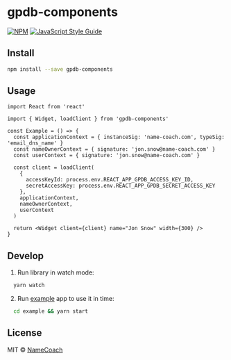 # gpdb-components

>

[![NPM](https://img.shields.io/npm/v/gpdb-components.svg)](https://www.npmjs.com/package/gpdb-components) [![JavaScript Style Guide](https://img.shields.io/badge/code_style-standard-brightgreen.svg)](https://standardjs.com)

## Install

```bash
npm install --save gpdb-components
```

## Usage

```tsx
import React from 'react'

import { Widget, loadClient } from 'gpdb-components'

const Example = () => {
  const applicationContext = { instanceSig: 'name-coach.com', typeSig: 'email_dns_name' }
  const nameOwnerContext = { signature: 'jon.snow@name-coach.com' }
  const userContext = { signature: 'jon.snow@name-coach.com' }

  const client = loadClient(
    {
      accessKeyId: process.env.REACT_APP_GPDB_ACCESS_KEY_ID,
      secretAccessKey: process.env.REACT_APP_GPDB_SECRET_ACCESS_KEY
    },
    applicationContext,
    nameOwnerContext,
    userContext
  )

  return <Widget client={client} name="Jon Snow" width={300} />
}
```

## Develop

1. Run library in watch mode:
```bash
  yarn watch
```
2. Run [example](/example/src/App.tsx) app to use it in time:
```bash
  cd example && yarn start
```
## License

MIT © [NameCoach](https://github.com/NameCoach)
